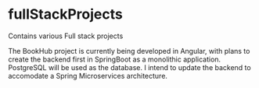 # fullStackProjects
Contains various Full stack projects

The BookHub project is currently being developed in Angular, with plans to create the backend first in SpringBoot as a monolithic application. PostgreSQL will be used as the database. I intend to update the backend to accomodate a Spring Microservices architecture. 
